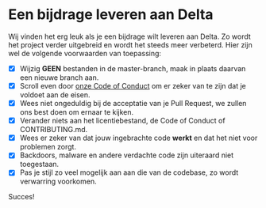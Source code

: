 # Een bijdrage leveren aan Delta
Wij vinden het erg leuk als je een bijdrage wilt leveren aan Delta. Zo wordt het project verder uitgebreid en wordt het steeds meer verbeterd. Hier zijn wel de volgende voorwaarden van toepassing:

- [x] Wijzig **GEEN** bestanden in de master-branch, maak in plaats daarvan een nieuwe branch aan.
- [x] Scroll even door [onze Code of Conduct](https://github.com/deltaproject/Delta/blob/master/docs/CODE_OF_CONDUCT.md) om er zeker van te zijn dat je voldoet aan de eisen.
- [x] Wees niet ongeduldig bij de acceptatie van je Pull Request, we zullen ons best doen om ernaar te kijken.
- [x] Verander niets aan het licentiebestand, de Code of Conduct of CONTRIBUTING.md.
- [x] Wees er zeker van dat jouw ingebrachte code **werkt** en dat het niet voor problemen zorgt.
- [x] Backdoors, malware en andere verdachte code zijn uiteraard niet toegestaan.
- [x] Pas je stijl zo veel mogelijk aan aan die van de codebase, zo wordt verwarring voorkomen.

Succes!
